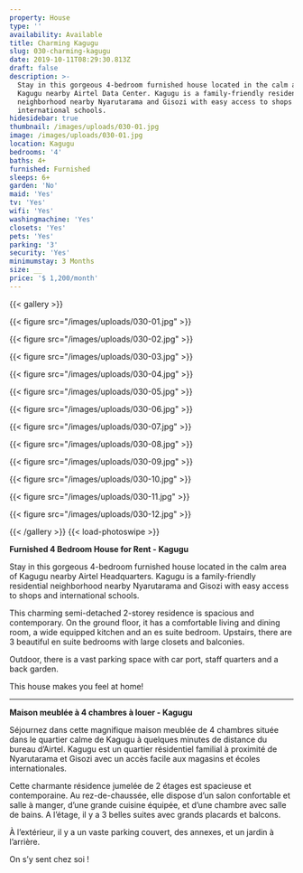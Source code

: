 ```yaml
---
property: House
type: ''
availability: Available
title: Charming Kagugu
slug: 030-charming-kagugu
date: 2019-10-11T08:29:30.813Z
draft: false
description: >-
  Stay in this gorgeous 4-bedroom furnished house located in the calm area of
  Kagugu nearby Airtel Data Center. Kagugu is a family-friendly residential
  neighborhood nearby Nyarutarama and Gisozi with easy access to shops and
  international schools.
hidesidebar: true
thumbnail: /images/uploads/030-01.jpg
image: /images/uploads/030-01.jpg
location: Kagugu
bedrooms: '4'
baths: 4+
furnished: Furnished
sleeps: 6+
garden: 'No'
maid: 'Yes'
tv: 'Yes'
wifi: 'Yes'
washingmachine: 'Yes'
closets: 'Yes'
pets: 'Yes'
parking: '3'
security: 'Yes'
minimumstay: 3 Months
size: __
price: '$ 1,200/month'
---
```

{{< gallery >}} 

{{< figure src="/images/uploads/030-01.jpg" >}} 

{{< figure src="/images/uploads/030-02.jpg" >}}

 {{< figure src="/images/uploads/030-03.jpg" >}} 

{{< figure src="/images/uploads/030-04.jpg" >}}

{{< figure src="/images/uploads/030-05.jpg" >}}

 {{< figure src="/images/uploads/030-06.jpg" >}}

 {{< figure src="/images/uploads/030-07.jpg" >}}

 {{< figure src="/images/uploads/030-08.jpg" >}}

{{< figure src="/images/uploads/030-09.jpg" >}} 

{{< figure src="/images/uploads/030-10.jpg" >}}

 {{< figure src="/images/uploads/030-11.jpg" >}} 

{{< figure src="/images/uploads/030-12.jpg" >}}

 {{< /gallery >}} {{< load-photoswipe >}}

**Furnished 4 Bedroom House for Rent - Kagugu**

Stay in this gorgeous 4-bedroom furnished house located in the calm area of Kagugu nearby Airtel Headquarters. Kagugu is a family-friendly residential neighborhood nearby Nyarutarama and Gisozi with easy access to shops and international schools.

This charming semi-detached 2-storey residence is spacious and contemporary. On the ground floor, it has a comfortable living and dining room, a wide equipped kitchen and an es suite bedroom. Upstairs, there are 3 beautiful en suite bedrooms with large closets and balconies.

Outdoor, there is a vast parking space with car port, staff quarters and a back garden.

This house makes you feel at home! 

- - -

**Maison meublée à 4 chambres à louer - Kagugu**

Séjournez dans cette magnifique maison meublée de 4 chambres située dans le quartier calme de Kagugu à quelques minutes de distance du bureau d’Airtel. Kagugu est un quartier résidentiel familial à proximité de Nyarutarama et Gisozi avec un accès facile aux magasins et écoles internationales.

Cette charmante résidence jumelée de 2 étages est spacieuse et contemporaine. Au rez-de-chaussée, elle dispose d’un salon confortable et salle à manger, d’une grande cuisine équipée, et d’une chambre avec salle de bains. A l’étage, il y a 3 belles suites avec grands placards et balcons.

À l’extérieur, il y a un vaste parking couvert, des annexes, et un jardin à l’arrière.

On s’y sent chez soi !

